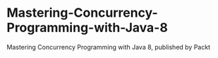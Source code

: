 # Mastering-Concurrency-Programming-with-Java-8
Mastering Concurrency Programming with Java 8, published by Packt
